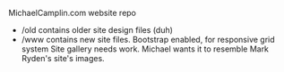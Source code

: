 MichaelCamplin.com website repo

* /old contains older site design files (duh)
* /www contains new site files. Bootstrap enabled, for responsive grid system
  Site gallery needs work. Michael wants it to resemble Mark Ryden's site's
  images.